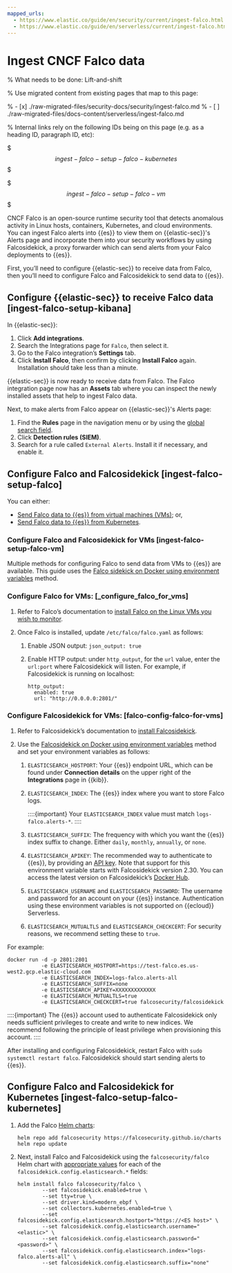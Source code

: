 ```yaml
---
mapped_urls:
  - https://www.elastic.co/guide/en/security/current/ingest-falco.html
  - https://www.elastic.co/guide/en/serverless/current/ingest-falco.html
---
```


# Ingest CNCF Falco data

% What needs to be done: Lift-and-shift

% Use migrated content from existing pages that map to this page:

% - [x] ./raw-migrated-files/security-docs/security/ingest-falco.md
% - [ ] ./raw-migrated-files/docs-content/serverless/ingest-falco.md

% Internal links rely on the following IDs being on this page (e.g. as a heading ID, paragraph ID, etc):

$$$ingest-falco-setup-falco-kubernetes$$$

$$$ingest-falco-setup-falco-vm$$$

CNCF Falco is an open-source runtime security tool that detects anomalous activity in Linux hosts, containers, Kubernetes, and cloud environments. You can ingest Falco alerts into {{es}} to view them on {{elastic-sec}}'s Alerts page and incorporate them into your security workflows by using Falcosidekick, a proxy forwarder which can send alerts from your Falco deployments to {{es}}.

First, you’ll need to configure {{elastic-sec}} to receive data from Falco, then you’ll need to configure Falco and Falcosidekick to send data to {{es}}.


## Configure {{elastic-sec}} to receive Falco data [ingest-falco-setup-kibana]

In {{elastic-sec}}:

1. Click **Add integrations**.
2. Search the Integrations page for `Falco`, then select it.
3. Go to the Falco integration’s **Settings** tab.
4. Click **Install Falco**, then confirm by clicking **Install Falco** again. Installation should take less than a minute.

{{elastic-sec}} is now ready to receive data from Falco. The Falco integration page now has an **Assets** tab where you can inspect the newly installed assets that help to ingest Falco data.

Next, to make alerts from Falco appear on {{elastic-sec}}'s Alerts page:

1. Find the **Rules** page in the navigation menu or by using the [global search field](/explore-analyze/find-and-organize/find-apps-and-objects.md).
2. Click **Detection rules (SIEM)**.
3. Search for a rule called `External Alerts`. Install it if necessary, and enable it.


## Configure Falco and Falcosidekick [ingest-falco-setup-falco]

You can either:

* [Send Falco data to {{es}} from virtual machines (VMs)](/solutions/security/cloud/ingest-cncf-falco-data.md#ingest-falco-setup-falco-vm); or,
* [Send Falco data to {{es}} from Kubernetes](/solutions/security/cloud/ingest-cncf-falco-data.md#ingest-falco-setup-falco-kubernetes).


### Configure Falco and Falcosidekick for VMs [ingest-falco-setup-falco-vm]

Multiple methods for configuring Falco to send data from VMs to {{es}} are available. This guide uses the [Falco sidekick on Docker using environment variables](https://github.com/falcosecurity/falcosidekick/blob/master/docs/outputs/elasticsearch.md) method.


### Configure Falco for VMs: [_configure_falco_for_vms]

1. Refer to Falco’s documentation to [install Falco on the Linux VMs you wish to monitor](https://falco.org/docs/setup/packages/).
2. Once Falco is installed, update `/etc/falco/falco.yaml` as follows:

    1. Enable JSON output: `json_output: true`
    2. Enable HTTP output: under `http_output`, for the `url` value, enter the `url:port` where Falcosidekick will listen. For example, if Falcosidekick is running on localhost:

        ```
        http_output:
          enabled: true
          url: "http://0.0.0.0:2801/"
        ```



### Configure Falcosidekick for VMs: [falco-config-falco-for-vms]

1. Refer to Falcosidekick’s documentation to [install Falcosidekick](https://github.com/falcosecurity/falcosidekick?tab=readme-ov-file#installation).
2. Use the [Falcosidekick on Docker using environment variables](https://github.com/falcosecurity/falcosidekick/blob/master/docs/outputs/elasticsearch.md) method and set your environment variables as follows:

    1. `ELASTICSEARCH_HOSTPORT`: Your {{es}} endpoint URL, which can be found under **Connection details** on the upper right of the **Integrations** page in {{kib}}.
    2. `ELASTICSEARCH_INDEX`: The {{es}} index where you want to store Falco logs.

        ::::{important}
        Your `ELASTICSEARCH_INDEX` value must match `logs-falco.alerts-*`.
        ::::

    3. `ELASTICSEARCH_SUFFIX`: The frequency with which you want the {{es}} index suffix to change. Either `daily`, `monthly`, `annually`, or `none`.
    4. `ELASTICSEARCH_APIKEY`: The recommended way to authenticate to {{es}}, by providing an [API key](/deploy-manage/api-keys/elasticsearch-api-keys.md). Note that support for this environment variable starts with Falcosidekick version 2.30. You can access the latest version on Falcosidekick’s [Docker Hub](https://hub.docker.com/r/falcosecurity/falcosidekick).
    5. `ELASTICSEARCH_USERNAME` and `ELASTICSEARCH_PASSWORD`: The username and password for an account on your {{es}} instance. Authentication using these environment variables is not supported on {{ecloud}} Serverless.
    6. `ELASTICSEARCH_MUTUALTLS` and `ELASTICSEARCH_CHECKCERT`: For security reasons, we recommend setting these to `true`.


For example:

```
docker run -d -p 2801:2801
           -e ELASTICSEARCH_HOSTPORT=https://test-falco.es.us-west2.gcp.elastic-cloud.com
           -e ELASTICSEARCH_INDEX=logs-falco.alerts-all
           -e ELASTICSEARCH_SUFFIX=none
           -e ELASTICSEARCH_APIKEY=XXXXXXXXXXXXX
           -e ELASTICSEARCH_MUTUALTLS=true
           -e ELASTICSEARCH_CHECKCERT=true falcosecurity/falcosidekick
```

::::{important}
The {{es}} account used to authenticate Falcosidekick only needs sufficient privileges to create and write to new indices. We recommend following the principle of least privilege when provisioning this account.
::::


After installing and configuring Falcosidekick, restart Falco with `sudo systemctl restart falco`. Falcosidekick should start sending alerts to {{es}}.


## Configure Falco and Falcosidekick for Kubernetes [ingest-falco-setup-falco-kubernetes]

1. Add the Falco [Helm charts](https://github.com/falcosecurity/charts/blob/master/README.md):

    ```
    helm repo add falcosecurity https://falcosecurity.github.io/charts
    helm repo update
    ```

2. Next, install Falco and Falcosidekick using the `falcosecurity/falco` Helm chart with [appropriate values](https://github.com/falcosecurity/falcosidekick/blob/master/docs/outputs/elasticsearch.md) for each of the `falcosidekick.config.elasticsearch.*` fields:

    ```
    helm install falco falcosecurity/falco \
            --set falcosidekick.enabled=true \
            --set tty=true \
            --set driver.kind=modern_ebpf \
            --set collectors.kubernetes.enabled=true \
            --set falcosidekick.config.elasticsearch.hostport="https://<ES host>" \
            --set falcosidekick.config.elasticsearch.username="<elastic>" \
            --set falcosidekick.config.elasticsearch.password="<password>" \
            --set falcosidekick.config.elasticsearch.index="logs-falco.alerts-all" \
            --set falcosidekick.config.elasticsearch.suffix="none"
    ```
